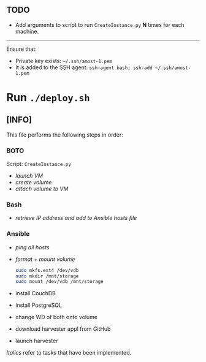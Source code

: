 ## TODO
- Add arguments to script to run ```CreateInstance.py``` **N** times for each machine.
---

Ensure that:
- Private key exists: ```~/.ssh/amost-1.pem```
- It is added to the SSH agent: ```ssh-agent bash; ssh-add ~/.ssh/amost-1.pem```

Run ```./deploy.sh```
===

## [INFO]

This file performs the following steps in order:
### **BOTO**
Script: ```CreateInstance.py```
- _launch VM_
- _create volume_
- _attach volume to VM_

### **Bash**
 - _retrieve IP address and add to Ansible hosts file_
    
### **Ansible**
- _ping all hosts_
- _format + mount volume_ 
    ```bash
    sudo mkfs.ext4 /dev/vdb
    sudo mkdir /mnt/storage
    sudo mount /dev/vdb /mnt/storage
    ```
- install CouchDB
- install PostgreSQL
- change WD of both onto volume

- download harvester appl from GitHub
- launch harvester

_Italics_ refer to tasks that have been implemented.